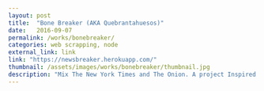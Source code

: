 ```yaml
---
layout: post
title:  "Bone Breaker (AKA Quebrantahuesos)"
date:   2016-09-07
permalink: /works/bonebreaker/
categories: web scrapping, node
external_link: link
link: "https://newsbreaker.herokuapp.com/"
thumbnail: /assets/images/works/bonebreaker/thumbnail.jpg
description: "Mix The New York Times and The Onion. A project Inspired by Nicanor Parra's Quebrantahuesos."
---
```

